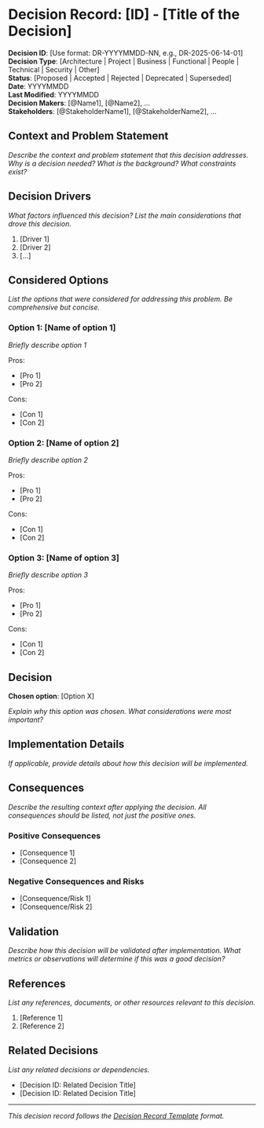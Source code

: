 # Decision Record: [ID] - [Title of the Decision]

**Decision ID**: [Use format: DR-YYYYMMDD-NN, e.g., DR-2025-06-14-01]  
**Decision Type**: [Architecture | Project | Business | Functional | People | Technical | Security | Other]  
**Status**: [Proposed | Accepted | Rejected | Deprecated | Superseded]  
**Date**: YYYYMMDD  
**Last Modified**: YYYYMMDD  
**Decision Makers**: [@Name1], [@Name2], ...  
**Stakeholders**: [@StakeholderName1], [@StakeholderName2], ...  

## Context and Problem Statement

*Describe the context and problem statement that this decision addresses. Why is a decision needed? What is the background? What constraints exist?*

## Decision Drivers

*What factors influenced this decision? List the main considerations that drove this decision.*

1. [Driver 1]
2. [Driver 2]
3. [...]

## Considered Options

*List the options that were considered for addressing this problem. Be comprehensive but concise.*

### Option 1: [Name of option 1]

*Briefly describe option 1*

Pros:
- [Pro 1]
- [Pro 2]

Cons:
- [Con 1]
- [Con 2]

### Option 2: [Name of option 2]

*Briefly describe option 2*

Pros:
- [Pro 1]
- [Pro 2]

Cons:
- [Con 1]
- [Con 2]

### Option 3: [Name of option 3]

*Briefly describe option 3*

Pros:
- [Pro 1]
- [Pro 2]

Cons:
- [Con 1]
- [Con 2]

## Decision

**Chosen option**: [Option X]

*Explain why this option was chosen. What considerations were most important?*

## Implementation Details

*If applicable, provide details about how this decision will be implemented.*

## Consequences

*Describe the resulting context after applying the decision. All consequences should be listed, not just the positive ones.*

### Positive Consequences

- [Consequence 1]
- [Consequence 2]

### Negative Consequences and Risks

- [Consequence/Risk 1]
- [Consequence/Risk 2]

## Validation

*Describe how this decision will be validated after implementation. What metrics or observations will determine if this was a good decision?*

## References

*List any references, documents, or other resources relevant to this decision.*

1. [Reference 1]
2. [Reference 2]

## Related Decisions

*List any related decisions or dependencies.*

- [Decision ID: Related Decision Title]
- [Decision ID: Related Decision Title]

---

*This decision record follows the [Decision Record Template](link-to-template) format.*
